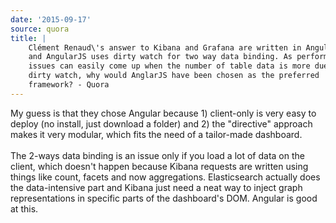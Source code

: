 ```yaml
---
date: '2015-09-17'
source: quora
title: |
    Clément Renaud\'s answer to Kibana and Grafana are written in AngularJS
    and AngularJS uses dirty watch for two way data binding. As performance
    issues can easily come up when the number of table data is more due to
    dirty watch, why would AnglarJS have been chosen as the preferred
    framework? - Quora
---
```


My guess is that they chose Angular because 1) client-only is very easy
to deploy (no install, just download a folder) and 2) the \"directive\"
approach makes it very modular, which fits the need of a tailor-made
dashboard.\
\
The 2-ways data binding is an issue only if you load a lot of data on
the client, which doesn\'t happen because Kibana requests are written
using things like count, facets and now aggregations. Elasticsearch
actually does the data-intensive part and Kibana just need a neat way to
inject graph representations in specific parts of the dashboard\'s DOM.
Angular is good at this.
